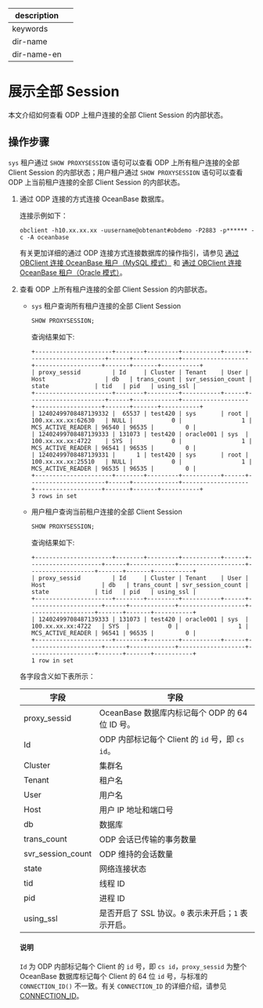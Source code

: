 |description||
|---|---|
|keywords||
|dir-name||
|dir-name-en||

# 展示全部 Session

本文介绍如何查看 ODP 上租户连接的全部 Client Session 的内部状态。

## 操作步骤

`sys` 租户通过 `SHOW PROXYSESSION` 语句可以查看 ODP 上所有租户连接的全部 Client Session 的内部状态；用户租户通过 `SHOW PROXYSESSION` 语句可以查看 ODP 上当前租户连接的全部 Client Session 的内部状态。

1. 通过 ODP 连接的方式连接 OceanBase 数据库。

    连接示例如下：

    ```shell
    obclient -h10.xx.xx.xx -uusername@obtenant#obdemo -P2883 -p****** -c -A oceanbase
    ```

    有关更加详细的通过 ODP 连接方式连接数据库的操作指引，请参见 [通过 OBClient 连接 OceanBase 租户（MySQL 模式）](../../../300.develop/100.application-development-of-mysql-mode/100.connect-to-oceanbase-database-of-mysql-mode/300.connect-to-an-oceanbase-tenant-by-using-obclient-of-mysql-mode.md) 和 [通过 OBClient 连接 OceanBase 租户（Oracle 模式）](../../../300.develop/200.application-development-of-oracle-mode/100.connect-to-oceanbase-database-of-oracle-mode/200.connect-to-an-oceanbase-tenant-by-using-obclient-of-oracle-mode.md)。

2. 查看 ODP 上所有租户连接的全部 Client Session 的内部状态。

   * `sys` 租户查询所有租户连接的全部 Client Session

     ```sql
     SHOW PROXYSESSION;
     ```

     查询结果如下:

     ```shell
     +----------------------+--------+---------+-----------+------+----------------------+------+-------------+-------------------+-------------------+-------+-------+-----------+
     | proxy_sessid         | Id     | Cluster | Tenant    | User | Host                 | db   | trans_count | svr_session_count | state             | tid   | pid   | using_ssl |
     +----------------------+--------+---------+-----------+------+----------------------+------+-------------+-------------------+-------------------+-------+-------+-----------+
     | 12402499708487139332 |  65537 | test420 | sys       | root | 100.xx.xx.xx:62630   | NULL |           0 |                 1 | MCS_ACTIVE_READER | 96540 | 96535 |         0 |
     | 12402499708487139333 | 131073 | test420 | oracle001 | sys  | 100.xx.xx.xx:4722    | SYS  |           0 |                 1 | MCS_ACTIVE_READER | 96541 | 96535 |         0 |
     | 12402499708487139331 |      1 | test420 | sys       | root | 100.xx.xx.xx:25510   | NULL |           0 |                 1 | MCS_ACTIVE_READER | 96535 | 96535 |         0 |
     +----------------------+--------+---------+-----------+------+----------------------+------+-------------+-------------------+-------------------+-------+-------+-----------+
     3 rows in set
     ```

   * 用户租户查询当前租户连接的全部 Client Session

     ```sql
     SHOW PROXYSESSION;
     ```

     查询结果如下:

     ```shell
     +----------------------+--------+---------+-----------+------+---------------------+------+-------------+-------------------+-------------------+-------+-------+-----------+
     | proxy_sessid         | Id     | Cluster | Tenant    | User | Host                | db   | trans_count | svr_session_count | state             | tid   | pid   | using_ssl |
     +----------------------+--------+---------+-----------+------+---------------------+------+-------------+-------------------+-------------------+-------+-------+-----------+
     | 12402499708487139333 | 131073 | test420 | oracle001 | sys  | 100.xx.xx.xx:4722   | SYS  |           0 |                 1 | MCS_ACTIVE_READER | 96541 | 96535 |         0 |
     +----------------------+--------+---------+-----------+------+---------------------+------+-------------+-------------------+-------------------+-------+-------+-----------+
     1 row in set
     ```

    各字段含义如下表所示：

    |        字段         |                   字段                   |
    |-------------------|----------------------------------------|
    | proxy_sessid      | OceanBase 数据库内标记每个 ODP 的 64 位 ID 号。 |
    | Id                | ODP 内部标记每个 Client 的 `id` 号，即 `cs id`。   |
    | Cluster           | 集群名                                    |
    | Tenant            | 租户名                                    |
    | User              | 用户名                                    |
    | Host              | 用户 IP 地址和端口号                           |
    | db                | 数据库                                    |
    | trans_count       | ODP 会话已传输的事务数量                     |
    | svr_session_count | ODP 维持的会话数量                        |
    | state             | 网络连接状态                                 |
    | tid               | 线程 ID                                  |
    | pid               | 进程 ID                                  |
    | using_ssl         | 是否开启了 SSL 协议。`0` 表示未开启；`1` 表示开启。   |

    <main id="notice" type='explain'>
    <h4>说明</h4>
    <p><code>Id</code> 为 ODP 内部标记每个 Client 的 <code>id</code> 号，即 <code>cs id</code>，<code>proxy_sessid</code> 为整个 OceanBase 数据库标记每个 Client 的 64 位 <code>id</code> 号，与标准的 <code>CONNECTION_ID()</code> 不一致。有关 <code>CONNECTION_ID</code> 的详细介绍，请参见 <a href="../../500.sql-reference/100.sql-syntax/200.common-tenant-of-mysql-mode/400.functions-of-mysql-mode/600.information-functions-of-mysql-mode/500.connection-id-of-mysql-mode.md">CONNECTION_ID</a>。</p>
    </main>
